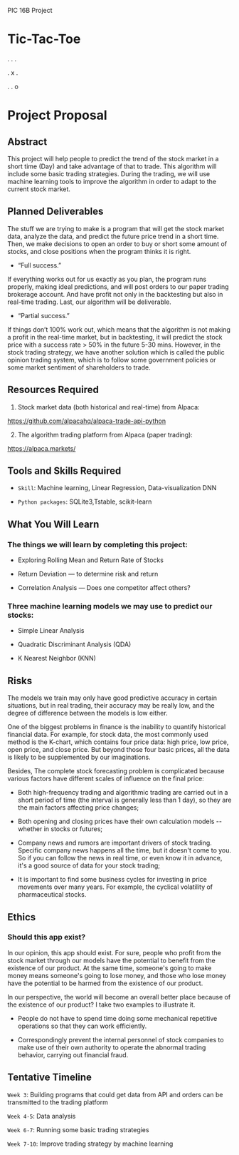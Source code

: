 PIC 16B Project

# Tic-Tac-Toe
. . .

. x .

. . o


# Project Proposal

## Abstract

This project will help people to predict the trend of the stock market in a short time (Day) and take advantage of that to trade. This algorithm will include some basic trading strategies. During the trading, we will use machine learning tools to improve the algorithm in order to adapt to the current stock market.

## Planned Deliverables

The stuff we are trying to make is a program that will get the stock market data, analyze the data, and predict the future price trend in a short time. Then, we make decisions to open an order to buy or short some amount of stocks, and close positions when the program thinks it is right.

* “Full success.” 

If everything works out for us exactly as you plan, the program runs properly, making ideal predictions, and will post orders to our paper trading brokerage account. And have profit not only in the backtesting but also in real-time trading. Last, our algorithm will be deliverable.

* “Partial success.” 

If things don’t 100% work out, which means that the algorithm is not making a profit in the real-time market, but in backtesting, it will predict the stock price with a success rate > 50% in the future 5-30 mins. However, in the stock trading strategy, we have another solution which is called the public opinion trading system, which is to follow some government policies or some market sentiment of shareholders to trade.

## Resources Required

1. Stock market data (both historical and real-time) from Alpaca:

https://github.com/alpacahq/alpaca-trade-api-python

2. The algorithm trading platform from Alpaca (paper trading):

https://alpaca.markets/

## Tools and Skills Required

* `Skill`: Machine learning, Linear Regression, Data-visualization DNN

* `Python packages`: SQLite3,Tstable, scikit-learn


## What You Will Learn

### The things we will learn by completing this project:

* Exploring Rolling Mean and Return Rate of Stocks
 
* Return Deviation — to determine risk and return
 
* Correlation Analysis — Does one competitor affect others?
 
### Three machine learning models we may use to predict our stocks:

* Simple Linear Analysis

* Quadratic Discriminant Analysis (QDA)

* K Nearest Neighbor (KNN)

## Risks

The models we train may only have good predictive accuracy in certain situations, but in real trading, their accuracy may be really low, and the degree of difference between the models is low either.
 
One of the biggest problems in finance is the inability to quantify historical financial data. For example, for stock data, the most commonly used method is the K-chart, which contains four price data: high price, low price, open price, and close price. But beyond those four basic prices, all the data is likely to be supplemented by our imaginations.
 
Besides, The complete stock forecasting problem is complicated because various factors have different scales of influence on the final price:
 
* Both high-frequency trading and algorithmic trading are carried out in a short period of time (the interval is generally less than 1 day), so they are the main factors affecting price changes;

* Both opening and closing prices have their own calculation models -- whether in stocks or futures;

* Company news and rumors are important drivers of stock trading. Specific company news happens all the time, but it doesn't come to you. So if you can follow the news in real time, or even know it in advance, it's a good source of data for your stock trading;

* It is important to find some business cycles for investing in price movements over many years. For example, the cyclical volatility of pharmaceutical stocks.

## Ethics
 
### Should this app exist?
 
In our opinion, this app should exist. For sure, people who profit from the stock market through our models have the potential to benefit from the existence of our product. At the same time, someone's going to make money means someone's going to lose money, and those who lose money have the potential to be harmed from the existence of our product.

In our perspective, the world will become an overall better place because of the existence of our product? I take two examples to illustrate it.

* People do not have to spend time doing some mechanical repetitive operations so that they can work efficiently.
 
* Correspondingly prevent the internal personnel of stock companies to make use of their own authority to operate the abnormal trading behavior, carrying out financial fraud.

## Tentative Timeline

`Week 3`: Building programs that could get data from API and orders can be transmitted to the trading platform

`Week 4-5`: Data analysis 

`Week 6-7`: Running some basic trading strategies

`Week 7-10`: Improve trading strategy by machine learning
